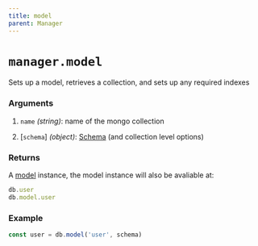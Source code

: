 ```yaml
---
title: model
parent: Manager
---
```


# `manager.model`

Sets up a model, retrieves a collection, and sets up any required indexes

### Arguments

1. `name` *(string)*: name of the mongo collection

2. [`schema`] *(object)*: [Schema](../schema) (and collection level options)

### Returns

A [model](../model) instance, the model instance will also be avaliable at:
```js
db.user
db.model.user
```

### Example

```js
const user = db.model('user', schema)
```
